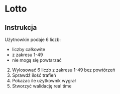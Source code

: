 # Lotto

## Instrukcja

Użytnowkin podaje 6 liczb:
- liczby całkowite
- z zakresu 1-49
- nie mogą się powtarzać
2. Wylosować 6 liczb z zakresu 1-49 bez powtórzeń
3. Sprawdź ilość trafień
4. Pokazać ile użytkownik wygrał
5. Stworzyć walidację real time